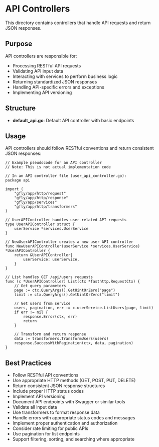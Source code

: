 # API Controllers

This directory contains controllers that handle API requests and return JSON responses.

## Purpose

API controllers are responsible for:
- Processing RESTful API requests
- Validating API input data
- Interacting with services to perform business logic
- Returning standardized JSON responses
- Handling API-specific errors and exceptions
- Implementing API versioning

## Structure

- **default_api.go**: Default API controller with basic endpoints

## Usage

API controllers should follow RESTful conventions and return consistent JSON responses:

```
// Example pseudocode for an API controller
// Note: This is not actual implementation code

// In an API controller file (user_api_controller.go):
package api

import (
    "gfly/app/http/request"
    "gfly/app/http/response"
    "gfly/app/services"
    "gfly/app/http/transformers"
)

// UserAPIController handles user-related API requests
type UserAPIController struct {
    userService *services.UserService
}

// NewUserAPIController creates a new user API controller
func NewUserAPIController(userService *services.UserService) *UserAPIController {
    return &UserAPIController{
        userService: userService,
    }
}

// List handles GET /api/users requests
func (c *UserAPIController) List(ctx *fasthttp.RequestCtx) {
    // Get query parameters
    page := ctx.QueryArgs().GetUintOrZero("page")
    limit := ctx.QueryArgs().GetUintOrZero("limit")

    // Get users from service
    users, pagination, err := c.userService.ListUsers(page, limit)
    if err != nil {
        response.Error(ctx, err)
        return
    }

    // Transform and return response
    data := transformers.TransformUsers(users)
    response.SuccessWithPagination(ctx, data, pagination)
}
```

## Best Practices

- Follow RESTful API conventions
- Use appropriate HTTP methods (GET, POST, PUT, DELETE)
- Return consistent JSON response structures
- Include proper HTTP status codes
- Implement API versioning
- Document API endpoints with Swagger or similar tools
- Validate all input data
- Use transformers to format response data
- Handle errors with appropriate status codes and messages
- Implement proper authentication and authorization
- Consider rate limiting for public APIs
- Use pagination for list endpoints
- Support filtering, sorting, and searching where appropriate
